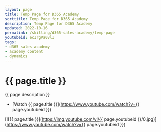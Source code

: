 ```yaml
---
layout: page
title: Temp Page for D365 Academy
sorttitle: Temp Page for D365 Academy
description: Temp Page for D365 Academy
updated: 2022-10-16
permalink: /skilling/d365-sales-academy/temp-page
youtubeid: ecIrgVa0vlI
tags: 
- d365 sales academy
- academy content
- dynamics
---
```


# {{ page.title }}

{{ page.description }}

* [Watch {{ page.title }}](https://www.youtube.com/watch?v={{ page.youtubeid }})

[![{{ page.title }}](https://img.youtube.com/vi/{{ page.youtubeid }}/0.jpg)](https://www.youtube.com/watch?v={{ page.youtubeid }})
